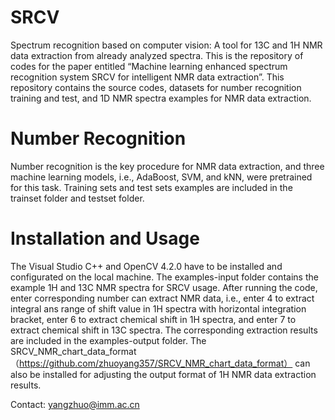 # SRCV
Spectrum recognition based on computer vision: A tool for 13C and 1H  NMR data extraction from already analyzed spectra.
This is the repository of codes for the paper entitled “Machine learning enhanced spectrum recognition system SRCV for intelligent NMR data extraction”. This repository contains the source codes, datasets for number recognition training and test, and 1D NMR spectra examples for NMR data extraction. 

# Number Recognition
Number recognition is the key procedure for NMR data extraction, and three machine learning models, i.e., AdaBoost, SVM, and kNN, were pretrained for this task. Training sets and test sets examples are included in the trainset folder and testset folder. 

# Installation and Usage
The Visual Studio C++ and OpenCV 4.2.0 have to be installed and configurated on the local machine. The examples-input folder contains the example 1H and 13C NMR spectra for SRCV usage. After running the code, enter corresponding number can extract NMR data, i.e., enter 4 to extract integral ans range of shift value in 1H spectra with horizontal integration bracket, enter 6 to extract chemical shift in 1H spectra, and enter 7 to extract chemical shift in 13C spectra. The corresponding extraction results are included in the examples-output folder. The SRCV_NMR_chart_data_format （https://github.com/zhuoyang357/SRCV_NMR_chart_data_format） can also be installed for adjusting the output format of 1H NMR data extraction results. 

Contact: yangzhuo@imm.ac.cn


